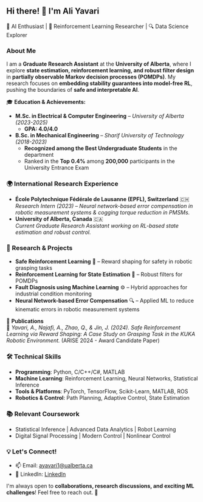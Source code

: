 ## Hi there! 👋 I'm Ali Yavari

🚀 AI Enthusiast | 🤖 Reinforcement Learning Researcher | 🔍 Data Science Explorer  

<!-- ABOUT ME SECTION -->
### About Me  
I am a **Graduate Research Assistant** at the **University of Alberta**, where I explore **state estimation, reinforcement learning, and robust filter design** in **partially observable Markov decision processes (POMDPs)**. My research focuses on **embedding stability guarantees into model-free RL**, pushing the boundaries of **safe and interpretable AI**.

🎓 **Education & Achievements:**  
- **M.Sc. in Electrical & Computer Engineering** – *University of Alberta (2023-2025)*  
  - **GPA: 4.0/4.0**  
- **B.Sc. in Mechanical Engineering** – *Sharif University of Technology (2018-2023)*  
  - **Recognized among the Best Undergraduate Students** in the department  
  - Ranked in the **Top 0.4%** among **200,000** participants in the University Entrance Exam  

<!-- INTERNATIONAL RESEARCH EXPERIENCE -->
### 🌍 International Research Experience  
- **École Polytechnique Fédérale de Lausanne (EPFL), Switzerland** 🇨🇭  
  *Research Intern (2023) – Neural network-based error compensation in robotic measurement systems & cogging torque reduction in PMSMs.*  
- **University of Alberta, Canada** 🇨🇦  
  *Current Graduate Research Assistant working on RL-based state estimation and robust control.*  

<!-- RESEARCH & PROJECTS -->
### 🔬 Research & Projects  
- **Safe Reinforcement Learning** 🤖 – Reward shaping for safety in robotic grasping tasks  
- **Reinforcement Learning for State Estimation** 🧠 – Robust filters for POMDPs  
- **Fault Diagnosis using Machine Learning** ⚙️ – Hybrid approaches for industrial condition monitoring  
- **Neural Network-based Error Compensation** 🔍 – Applied ML to reduce kinematic errors in robotic measurement systems  

<!-- PUBLICATIONS -->
📝 **Publications**  
📄 *Yavari, A., Najafi, A., Zhao, Q., & Jin, J. (2024). Safe Reinforcement Learning via Reward Shaping: A Case Study on Grasping Task in the KUKA Robotic Environment.* (ARISE 2024 - Award Candidate Paper)  

<!-- TECHNICAL SKILLS -->
### 🛠️ Technical Skills  
- **Programming**: Python, C/C++/C#, MATLAB  
- **Machine Learning**: Reinforcement Learning, Neural Networks, Statistical Inference  
- **Tools & Platforms**: PyTorch, TensorFlow, Scikit-Learn, MATLAB, ROS  
- **Robotics & Control**: Path Planning, Adaptive Control, State Estimation  

<!-- RELEVANT COURSEWORK -->
### 📚 Relevant Coursework  
- Statistical Inference | Advanced Data Analytics | Robot Learning  
- Digital Signal Processing | Modern Control | Nonlinear Control  

<!-- CONTACT INFORMATION -->
### 💡 Let's Connect!  
- 📫 Email: [ayavari1@ualberta.ca](mailto:ayavari1@ualberta.ca)  
- 🔗 LinkedIn: [LinkedIn](https://www.linkedin.com/in/ali-yavari79)  


<!-- COLLABORATION INVITATION -->
I'm always open to **collaborations, research discussions, and exciting ML challenges**! Feel free to reach out. 🚀  
